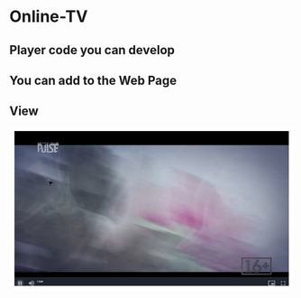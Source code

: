 # Online-TV
## Player code you can develop

## You can add to the Web Page
## View
![Demo](https://raw.githubusercontent.com/telase/Online-TV/main/view.jpg)
